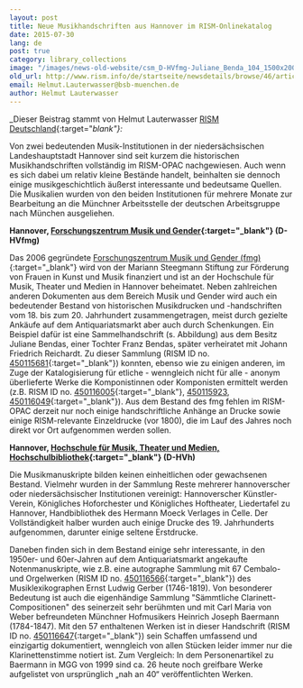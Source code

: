 ```yaml
---
layout: post
title: Neue Musikhandschriften aus Hannover im RISM-Onlinekatalog
date: 2015-07-30
lang: de
post: true
category: library_collections
image: "/images/news-old-website/csm_D-HVfmg-Juliane_Benda_104_1500x2000_600KB_01_3d0a6343cb.jpg"
old_url: http://www.rism.info/de/startseite/newsdetails/browse/46/article/64/two-significant-hanover-collections-now-in-rism.html
email: Helmut.Lauterwasser@bsb-muenchen.de
author: Helmut Lauterwasser
---
```


_Dieser Beistrag stammt von Helmut Lauterwasser [RISM Deutschland](http://de.rism.info/de/home.html){:target="_blank"}:_

Von zwei bedeutenden Musik-Institutionen in der niedersächsischen Landeshauptstadt Hannover sind seit kurzem die historischen Musikhandschriften vollständig im RISM-OPAC nachgewiesen. Auch wenn es sich dabei um relativ kleine Bestände handelt, beinhalten sie dennoch einige musikgeschichtlich äußerst interessante und bedeutsame Quellen. Die Musikalien wurden von den beiden Institutionen für mehrere Monate zur Bearbeitung an die Münchner Arbeitsstelle der deutschen Arbeitsgruppe nach München ausgeliehen.

**Hannover, [Forschungszentrum Musik und Gender](https://opac.rism.info/search?View=rism&siglum=D-HVfmg){:target="_blank"} (D-HVfmg)**

Das 2006 gegründete [Forschungszentrum Musik und Gender (fmg)](http://www.fmg.hmtm-hannover.de/de/start/){:target="_blank"} wird von der Mariann Steegmann Stiftung zur Förderung von Frauen in Kunst und Musik finanziert und ist an der Hochschule für Musik, Theater und Medien in Hannover beheimatet. Neben zahlreichen anderen Dokumenten aus dem Bereich Musik und Gender wird auch ein bedeutender Bestand von historischen Musikdrucken und -handschriften vom 18. bis zum 20. Jahrhundert zusammengetragen, meist durch gezielte Ankäufe auf dem Antiquariatsmarkt aber auch durch Schenkungen. Ein Beispiel dafür ist eine Sammelhandschrift (s. Abbildung) aus dem Besitz Juliane Bendas, einer Tochter Franz Bendas, später verheiratet mit Johann Friedrich Reichardt. Zu dieser Sammlung (RISM ID no. [450115681](https://opac.rism.info/search?id=450115681){:target="_blank"}) konnten, ebenso wie zu einigen anderen, im Zuge der Katalogisierung für etliche - wenngleich nicht für alle - anonym überlieferte Werke die Komponistinnen oder Komponisten ermittelt werden (z.B. RISM ID no. [450116005](https://opac.rism.info/search?id=450116005){:target="_blank"}, [450115923](https://opac.rism.info/search?id=450115923), [450116049](https://opac.rism.info/search?id=450116049){:target="_blank"}). Aus dem Bestand des fmg fehlen im RISM-OPAC derzeit nur noch einige handschriftliche Anhänge an Drucke sowie einige RISM-relevante Einzeldrucke (vor 1800), die im Lauf des Jahres noch direkt vor Ort aufgenommen werden sollen.

**Hannover, [Hochschule für Musik, Theater und Medien, Hochschulbibliothek](https://opac.rism.info/search?View=rism&siglum=D-HVh){:target="_blank"} (D-HVh)**

Die Musikmanuskripte bilden keinen einheitlichen oder gewachsenen Bestand. Vielmehr wurden in der Sammlung Reste mehrerer hannoverscher oder niedersächsischer Institutionen vereinigt: Hannoverscher Künstler-Verein, Königliches Hoforchester und Königliches Hoftheater, Liedertafel zu Hannover, Handbibliothek des Hermann Moeck Verlages in Celle. Der Vollständigkeit halber wurden auch einige Drucke des 19. Jahrhunderts aufgenommen, darunter einige seltene Erstdrucke.

Daneben finden sich in dem Bestand einige sehr interessante, in den 1950er- und 60er-Jahren auf dem Antiquariatsmarkt angekaufte Notenmanuskripte, wie z.B. eine autographe Sammlung mit 67 Cembalo- und Orgelwerken (RISM ID no. [450116566](https://opac.rism.info/search?id=450116566){:target="_blank"}) des Musiklexikographen Ernst Ludwig Gerber (1746-1819). Von besonderer Bedeutung ist auch die eigenhändige Sammlung "Sämmtliche Clarinett-Compositionen" des seinerzeit sehr berühmten und mit Carl Maria von Weber befreundeten Münchner Hofmusikers Heinrich Joseph Baermann (1784-1847). Mit den 57 enthaltenen Werken ist in dieser Handschrift (RISM ID no. [450116647](https://opac.rism.info/search?id=450116647){:target="_blank"}) sein Schaffen umfassend und einzigartig dokumentiert, wenngleich von allen Stücken leider immer nur die Klarinettenstimme notiert ist. Zum Vergleich: In dem Personenartikel zu Baermann in MGG von 1999 sind ca. 26 heute noch greifbare Werke aufgelistet von ursprünglich „nah an 40“ veröffentlichten Werken.
